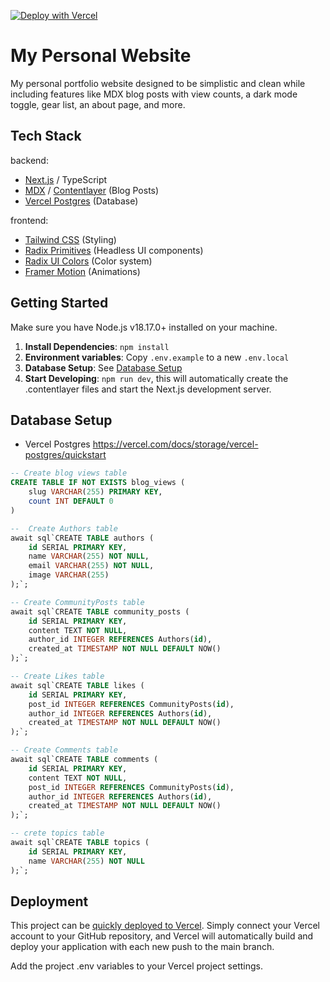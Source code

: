 [![Deploy with Vercel](https://vercel.com/button)](https://vercel.com/new/clone?repository-url=https%3A%2F%2Fgithub.com%2FBrianRuizy%2Fb-r.io)

# My Personal Website

My personal portfolio website designed to be simplistic and clean while including features like MDX blog posts with view counts, a dark mode toggle, gear list, an about page, and more.

## Tech Stack

backend:
- [Next.js](nextjs.org) / TypeScript
- [MDX](https://mdxjs.com) / [Contentlayer](https://contentlayer.dev/) (Blog Posts)
- [Vercel Postgres](https://vercel.com/storage/postgres) (Database)

frontend:
- [Tailwind CSS](https://tailwindcss.com) (Styling)
- [Radix Primitives](https://www.radix-ui.com/primitives) (Headless UI components)
- [Radix UI Colors](https://www.radix-ui.com/colors) (Color system)
- [Framer Motion](https://www.framer.com/motion/) (Animations)

## Getting Started

Make sure you have Node.js v18.17.0+ installed on your machine.

1. **Install Dependencies**: `npm install`
2. **Environment variables**: Copy `.env.example` to a new `.env.local`
3. **Database Setup**: See [Database Setup](#database-setup)
4. **Start Developing**: `npm run dev`, this will automatically create the .contentlayer files and start the Next.js development server.

## Database Setup

- Vercel Postgres
https://vercel.com/docs/storage/vercel-postgres/quickstart

```sql
-- Create blog views table
CREATE TABLE IF NOT EXISTS blog_views (
    slug VARCHAR(255) PRIMARY KEY,
    count INT DEFAULT 0
)
```

```sql
--  Create Authors table
await sql`CREATE TABLE authors (
    id SERIAL PRIMARY KEY,
    name VARCHAR(255) NOT NULL,
    email VARCHAR(255) NOT NULL,
    image VARCHAR(255)
);`;

-- Create CommunityPosts table
await sql`CREATE TABLE community_posts (
    id SERIAL PRIMARY KEY,
    content TEXT NOT NULL,
    author_id INTEGER REFERENCES Authors(id),
    created_at TIMESTAMP NOT NULL DEFAULT NOW()
);`;

-- Create Likes table
await sql`CREATE TABLE likes (
    id SERIAL PRIMARY KEY,
    post_id INTEGER REFERENCES CommunityPosts(id),
    author_id INTEGER REFERENCES Authors(id),
    created_at TIMESTAMP NOT NULL DEFAULT NOW()
);`;

-- Create Comments table
await sql`CREATE TABLE comments (
    id SERIAL PRIMARY KEY,
    content TEXT NOT NULL,
    post_id INTEGER REFERENCES CommunityPosts(id),
    author_id INTEGER REFERENCES Authors(id),
    created_at TIMESTAMP NOT NULL DEFAULT NOW()
);`;

-- crete topics table
await sql`CREATE TABLE topics (
    id SERIAL PRIMARY KEY,
    name VARCHAR(255) NOT NULL
);`;
```


## Deployment

This project can be [quickly deployed to Vercel](https://vercel.com/new/clone?repository-url=https%3A%2F%2Fgithub.com%2FBrianRuizy%2Fb-r.io). Simply connect your Vercel account to your GitHub repository, and Vercel will automatically build and deploy your application with each new push to the main branch.

Add the project .env variables to your Vercel project settings.
